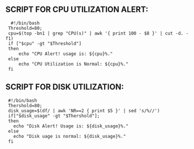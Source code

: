 SCRIPT FOR CPU UTILIZATION ALERT:
---------------------------------
      #!/bin/bash
     Threshold=80;
     cpu=$(top -bn1 | grep "CPU(s)" | awk '{ print 100 - $8 }' | cut -d. -f1)
     if ["$cpu" -gt "$Threshold"]
     then 
         echo "CPU Alert! usage is: ${cpu}%."
     else
         echo "CPU Utilization is Normal: ${cpu}%."
     fi


SCRIPT FOR DISK UTILIZATION:
----------------------------

     #!/bin/bash
     Thershold=80;
     disk_usage=$(df/ | awk 'NR==2 { print $5 }' | sed 's/%//')
     if["$disk_usage" -gt "$Thershold"];
     then
       echo "Disk Alert! Usage is: ${disk_usage}%."
     else
       echo "Disk uage is normal: ${disk_usage}%."
     fi



